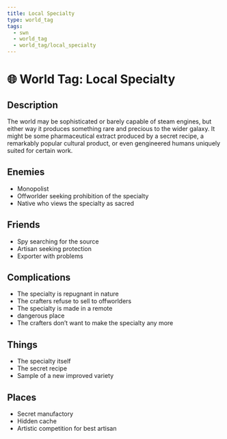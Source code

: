 ```yaml
---
title: Local Specialty
type: world_tag
tags:
  - swn
  - world_tag
  - world_tag/local_specialty
---
```

# 🌐 World Tag: Local Specialty

## Description
The world may be sophisticated or barely capable of steam engines, but either way it produces something rare and precious to the wider galaxy. It might be some pharmaceutical extract produced by a secret recipe, a remarkably popular cultural product, or even gengineered humans uniquely suited for certain work.
## Enemies
- Monopolist
- Offworlder seeking prohibition of the specialty
- Native who views the specialty as sacred

## Friends
- Spy searching for the source
- Artisan seeking protection
- Exporter with problems

## Complications
- The specialty is repugnant in nature
- The crafters refuse to sell to offworlders
- The specialty is made in a remote
- dangerous place
- The crafters don’t want to make the specialty any more

## Things
- The specialty itself
- The secret recipe
- Sample of a new improved variety

## Places
- Secret manufactory
- Hidden cache
- Artistic competition for best artisan

